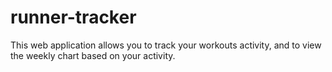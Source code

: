 # runner-tracker
This web application allows you to track your workouts activity, and to view the weekly chart based on your activity.
